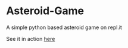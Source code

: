 # Asteroid-Game
A simple python based asteroid game on repl.it

See it in action [here](https://repl.it/@LIGHTZZBOLTZZ1/Asteroid-Game)
